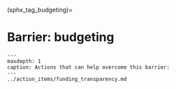 (sphx_tag_budgeting)=
# Barrier: budgeting

```{toctree}
---
maxdepth: 1
caption: Actions that can help overcome this barrier:
---
../action_items/funding_transparency.md
```
